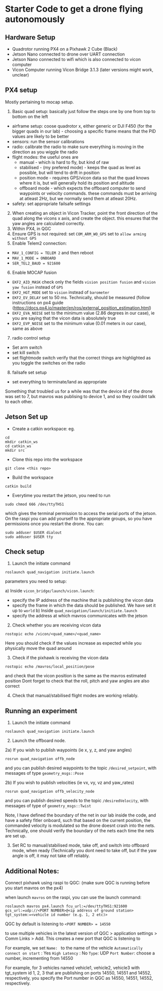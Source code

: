 # Starter Code to get a drone flying autonomously

## Hardware Setup
- Quadrotor running PX4 on a Pixhawk 2 Cube (Black)
- Jetson Nano connected to drone over UART connection 
- Jetson Nano connected to wifi which is also connected to vicon computer
- Vicon Computer running Vicon Bridge 3.1.3 (later versions might work, unclear)

## PX4 setup

Mostly pertaining to mocap setup.

1. Basic quad setup: basically just follow the steps one by one from top to bottom on the left
- airframe setup: coose quadrotor x, either generic or DJI F450 (for the bigger quads in our lab) - choosing a specific frame means that the PID values are likely to be better
- sensors: run the sensor calibrations
- radio: calibrate the radio to make sure everything is moving in the direction as you wiggle the radio
- flight modes: the useful ones are
  - manual - which is hard to fly, but kind of raw
  - stabilised - (my prefered mode) - keeps the quad as level as possible, but will tend to drift in position
  - position mode - requires GPS/vicon data so that the quad knows where it is, but will generally hold its position and altitude
  - offboard mode - which expects the offboard computer to send waypoints or velocity commands. these commands must be arriving at atleast 2Hz, but we normally send them at atleast 20Hz. 
- safety: set appropriate failsafe settings
2. When creating an object in Vicon Tracker, point the front direction of the quad along the vicons x axis, and create the object. this ensures that the yaw angles are calculated correctly.
3. Within PX4, in QGC 
4. Ensure GPS is not required: set `COM_ARM_WO_GPS` set to `allow arming without GPS`
5. Enable Telem2 connection:
- `MAV_1_CONFIG = TELEM 2`  and then reboot
- `MAV_1_MODE = ONBOARD`
- `SER_TEL2_BAUD = 921600`
6. Enable MOCAP fusion
- `EKF2_AID_MASK` check only the fields `vision position fusion` and `vision yaw fusion` instead of `GPS`
- `EKF2_HGT_MODE` set to `vision` instead of `barometer`
- `EKF2_EV_DELAY` set to 50 ms. Technically, should be measured (follow instructions on px4 guide (https://docs.px4.io/master/en/ros/external_position_estimation.html)
- `EKF2_EVA_NOISE` set to the minimum value (2.86 degrees in our case), ie you are saying that the vicon data is absolutely true
- `EKF2_EVP_NOISE` set to the minimum value (0.01 meters in our case), same as above
7. radio control setup
- Set arm switch
- set kill switch
- set flightmode switch
verify that the correct things are highlighted as you toggle the switches on the radio
8. failsafe set setup
- set everything to terminate/land as appropriate

Something that troubled us for a while was that the device id of the drone was set to 7, but mavros was publising to device 1, and so they couldnt talk to each other.


## Jetson Set up 
- Create a catkin workspace: eg.
```
cd 
mkdir catkin_ws
cd catkin_ws
mkdir src
```
- Clone this repo into the workspace
```
git clone <this repo>
```
- Build the workspace
```
catkin build
```
- Everytime you restart the jetson, you need to run
```
sudo chmod 666 /dev/ttyTHS1
```
which gives the terminal permission to access the serial ports of the jetson. 
On the raspi you can add yourself to the appropriate groups, so you have permissions once you restart the drone. You can:
```
sudo adduser $USER dialout
sudo adduser $USER tty
```

## Check setup
1. Launch the initiate command
```
roslaunch quad_navigation initiate.launch
```
parameters you need to setup:

a) Inside `vicon_bridge/launch/vicon.launch`:
- specify the IP address of the machine that is publishing the vicon data
- specify the frame in which the data should be published. We have set it up to `world`
b) Inside `quad_navigation/launch/initiate.launch`
- specify the address at which mavros communicates with the jetson


2. Check whether you are receiving vicon data
```
rostopic echo /vicon/<quad_name>/<quad_name>
```
Here you should check if the values increase as expected while you physically move the quad around

3. Check if the pixhawk is receiving the vicon data
```
rostopic echo /mavros/local_position/pose
```
and check that the vicon position is the same as the mavros estimated position
Dont forget to check that the roll, pitch and yaw angles are also correct

4. Check that manual/stabilised flight modes are working reliably. 

## Running an experiment

1. Launch the initiate command
```
roslaunch quad_navigation initiate.launch
```

2. Launch the offboard node. 

2a) If you wish to publish waypoints (ie x, y, z, and yaw angles)
```
rosrun quad_navigation offb_node
```
and you can publish desired waypoints to the topic `/desired_setpoint`, with messages of type `geometry_msgs::Pose`

2b) If you wish to publish velocities (ie vx, vy, vz and yaw_rates)
```
rosrun quad_navigation offb_velocity_node
```
and you can publish desired speeds to the topic `/desiredVelocity`, with messages of type of `geometry_msgs::Twist`

Note, I have defined the boundary of the net in our lab inside the code, and have a safety fitler onboard, such that based on the current position, the commanded velocity is modulated so the drone doesnt crash into the nets. 
Technically, one should verify the boundary of the nets each time the nets are set up.

3. Set RC to manual/stabilised mode, take off, and switch into offboard mode, when ready
(Technically you dont need to take off, but if the yaw angle is off, it may not take off reliably. 



## Additional Notes:

Connect pixhawk using raspi to QGC: (make sure QGC is running before you start mavros on the px4)

when launch `mavros` on the raspi, you can use the launch command:
```
roslaunch mavros px4.launch fcu_url:=/dev/ttyTHS1:921600 gcs_url:=udp://<PORT NUMBER>@<ip address of ground station> tgt_system:=<vehicle id number (e.g. 1, 2 etc)>
```

QGC by default is listening to `<PORT NUMBER> = 14550`

to use multiple vehicles in the latest version of QGC > application settings > Comm Links > Add. This creates a new port that QGC is listening to

For example, we set 
`Name: ` to the name of the vehicle
`Automatically connect on start` : Yes
`High Latency` : No
`Type`: UDP
`Port Number`: choose a number, incrementing from 14550

For example, for 3 vehicles named vehicle1, vehicle2, vehicle3 with tgt_system id 1, 2, 3 that are publishing on ports 14550, 14551 and 14552, respectively, you specify the Port number in QGC as 14550, 14551, 14552, respectively. 



